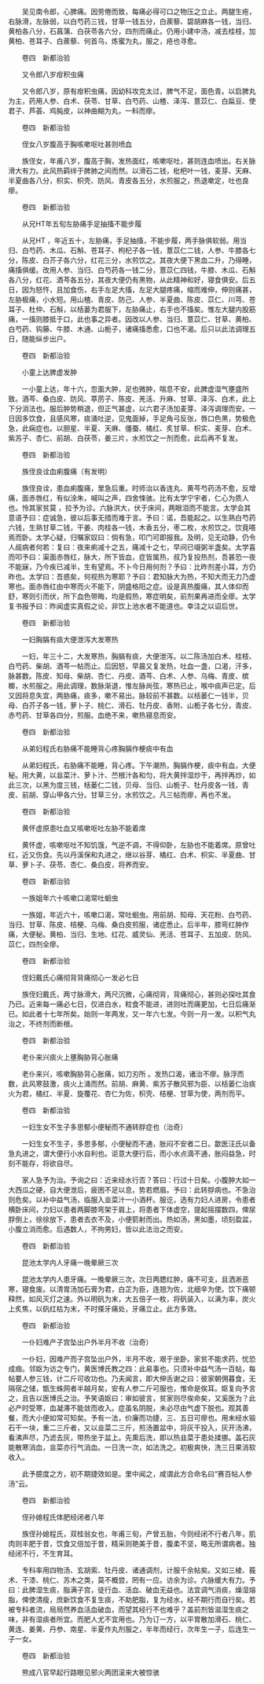 <!-- { "loadSidebar": true } -->
　　吴见南令郎，心脾痛。因劳倦而致，每痛必得可口之物压之立止。两腿生疮，右脉滑，左脉弱，以白芍药三钱，甘草一钱五分，白蒺藜、碧胡麻各一钱，当归、黄柏各八分，石菖蒲、白茯苓各六分，四剂而痛止。仍用小建中汤，减去桂枝，加黄柏、苍耳子、白蒺藜、何首乌，炼蜜为丸，服之，疮也寻愈。

　　卷四　新都治验

　　又令郎八岁疳积虫痛

　　又令郎八岁，原有疳积虫痛，因幼科攻克太过，脾气不足，面色青。以启脾丸为主，药用人参、白术、茯苓、甘草、白芍药、山楂、泽泻、薏苡仁、白扁豆、使君子、芦荟、鸡肫皮，以神曲糊为丸，一料而瘳。

　　卷四　新都治验

　　侄女八岁腹高于胸咳嗽呕吐甚则喷血

　　族侄女，年甫八岁，腹高于胸，发热面红，咳嗽呕吐，甚则连血喷出。右关脉滑大有力。此风热羁绊于脾肺之间而然。以滑石二钱，枇杷叶一钱，麦芽、天麻、半夏曲各八分，枳实、枳壳、防风、青皮各五分，水煎服之，热退嗽定，吐也良瘳。

　　卷四　新都治验

　　从兄HT年五旬左胁痛手足抽搐不能步履

　　从兄HT ，年近五十，左胁痛，手足抽搐，不能步履，两手脉俱软弱。用当归、白芍药、木瓜、石斛、苍耳子、枸杞子各一钱，薏苡仁二钱，人参、牛膝各七分，陈皮、白芥子各六分，红花三分，水煎饮之。其夜大便下黑血二升，乃得睡，痛搐俱缓。改用人参、当归、白芍药各一钱二分，薏苡仁四钱，牛膝、木瓜、石斛各八分，红花、酒芩各五分，其夜大便仍有黑物，从此精神和好，寝食俱安。后五日，因为怒忤，且加食伤，右手左足大搐，左足大腿疼痛，缩而难伸，伸则痛甚，左胁极痛，小水短。用山楂、青皮、防己、人参、半夏曲、陈皮、苡仁、川芎、苍耳子、杜仲、石斛，以栝蒌为君服下，左胁痛止，右手也不搐矣。惟左大腿内股筋痛，一搐则膝抵于口，此也事之异者。因改以人参、当归、薏苡仁、甘草、黄柏、白芍药、钩藤、牛膝、木通、山栀子，诸痛搐悉愈，口也不渴。后只以此法调理五日，随能纵步出户。

　　卷四　新都治验

　　小童上达脾虚发肿

　　一小童上达，年十六，忽面大肿，足也微肿，喘息不安，此脾虚湿气壅盛所致。酒芩、桑白皮、防风、葶苈子、陈皮、羌活、升麻、甘草、泽泻、白术，此上下分消法也。服后肿势稍退，但正气甚虚，以六君子汤加麦芽、泽泻调理而安。一日因多饮食，且感风寒，痰涌吐逆，见鬼面掉，手足角弓反张，唇口色黑，势极危急，此痫症也。以胆星、半夏、天麻、僵蚕、橘红、炙甘草、枳实、麦芽、白术、紫苏子、杏仁、前胡、白茯苓，姜三片，水煎饮之一剂而愈，此后再不复发。

　　卷四　新都治验

　　族侄良诠血痢腹痛（有发明）

　　族侄良诠，患血痢腹痛，里急后重。时师治以香连丸、黄芩芍药汤不愈，反增痛，面赤唇红，有似涂朱，喊叫之声，四舍悚骇。比有太学宁宇者，仁心为质人也。怜其家贫莫 ，拉予为诊。六脉洪大，伏于床间，两眼泪而不能言。太学会其意语予曰：症诚急，彼以后事无措而难于言。予曰：诺，吾能起之。以生熟白芍药六钱，生熟甘草二钱，干姜、肉桂各一钱，木香五分，枣二枚，水煎饮之。饮竟嗒焉而卧。太学心疑，归嘱家奴曰：倘有急，叩门可即报我。及明，见无动静，仍令人觇病者何若：复曰：夜来痢减十之五，痛减十之七，早间已啜粥半盏矣。太学喜而叩予曰：渠面赤唇红，脉大，所下皆血，症皆属热，叔乃复投热剂，吾甚恐一夜不能寐，乃今疾已减半，生有望焉。不卜今日用何剂？予曰：比昨剂差小耳，方仍昨也。太学曰：吾惑矣，何视热为寒耶？予曰：君知脉大为热，不知大而无力乃虚寒也。面赤唇红由中寒而火不能下，阴盛格阳之症。设是真热腹痛，其人体仰而舒，寒则引而伏，所下血色带晦，均是假热，寒症明矣，前剂果再进而全瘳。太学复书报予曰：昨闻虚实真假之论，非饮上池水者不能道也。幸注之以诏后世。

　　卷四　新都治验

　　一妇胸膈有痰大便泄泻大发寒热

　　一妇，年三十二，大发寒热，胸膈有痰，大便泄泻。以二陈汤加白术、桂枝、白芍药、柴胡、酒芩一帖而止。后因怒，早晨又复发热，吐血一盏，口渴，汗多，脉甚数。陈皮、知母、柴胡、杏仁、丹皮、酒芩、白术、人参、乌梅、青皮、槟榔，水煎服之。用此调理，数脉渐退，惟左脉尚弦，寒热已止，喉中痰声已定。后又因将息失宜，两胁痛，痰多，嗽不易出。脉较前不甚数。以栝蒌仁一钱半，贝母、白芥子各一钱，萝卜子、桃仁、滑石、牡丹皮、香附、山栀子各七分，青皮、赤芍药、甘草各四分，煎服。血绝不来，嗽热寝息而安。

　　卷四　新都治验

　　从弟妇程氏右胁痛不能睡背心疼胸膈作梗痰中有血

　　从弟妇程氏，右胁痛不能睡，背心疼。下午潮热，胸膈作梗，痰中有血，大便秘。用大黄，以韭菜汁、萝卜汁、苎根汁各和匀，将大黄拌湿炒干，再拌再炒，如此三次，以黑为度三钱，栝蒌仁二钱，贝母、当归、山栀子、牡丹皮各一钱，青皮、前胡、穿山甲各六分。甘草三分，水煎饮之。凡三帖而瘳，再也不发。

　　卷四　新都治验

　　黄怀虚原患吐血又咳嗽呕吐左胁不能着席

　　黄怀虚，咳嗽呕吐不知饥饿，气逆不调，不得仰卧，左胁也不能着席。原曾吐红，近又伤食。先以丹溪保和丸进之，继以谷芽、橘红、白术、枳实、半夏曲、甘草、萝卜子、茯苓、杏仁、桑白皮，将养而安。

　　卷四　新都治验

　　一族姐年六十咳嗽口渴常吐蛔虫

　　一族姐，年近六十，咳嗽口渴，常吐蛔虫。用前胡、知母、天花粉、白芍药、当归、甘草、陈皮、桔梗、乌梅、桑白皮煎服，诸症悉止。后半年，膝弯红肿作痛，大便秘。黄柏、当归、生地、红花、威灵仙、羌活、苍耳子、五加皮、防风、苡仁，四剂全瘳。

　　卷四　新都治验

　　侄妇戴氏心痛彻背背痛彻心一发必七日

　　族侄妇戴氏，两寸脉滑大，两尺沉微，心痛彻背，背痛彻心，甚则必探吐其食乃已。近来每一痛必七日，仅进白水，粒食不能进，进则吐而痛更加，七日后痛渐已。如此者十七年所矣。始则一年两发，又一年六七发。今则一月一发。以积气丸治之，不终剂而断根。

　　卷四　新都治验

　　老仆来兴痰火上壅胸胁背心胀痛

　　老仆来兴，咳嗽胸胁背心胀痛，如刀刃所 。发热口渴，诸治不瘳。脉浮而数，此风寒鼓激，痰火上涌而然。前胡、麻黄、紫苏子散风邪为臣、以栝蒌仁治痰火为君，橘红、半夏、旋覆花、杏仁为佐，枳壳、桔梗、甘草为使，两剂而平。

　　卷四　新都治验

　　一妇生女不生子多思郁小便秘而不通转脬症也（治奇）

　　一妇生女不生子，多思多郁，小便秘而不通，胀闷不安者二日。歙医汪氏以备急丸进之，谓大便行小水自利也。讵意大便行后，而小水点滴不通，胀闷益急，时刻不能存，将欲自尽。

　　家人急予为治。予询之曰：近来经水行否？答曰：行过十日矣。小腹肿大如一大西瓜之硬，自大便泄后，疲困不足以息，势若燃眉。予曰：此转脬病也。不急治则危矣。以补中益气汤，临服入韭菜汁一小酒杯。服讫，选有力妇人进房，令患者横卧床间，力妇以患者两脚膝弯架于肩上，将患者下体虚空，提起摇摆数四，俾尿脬倒上，徐徐放下，患者去衣不及，小便箭射而出。热如汤，黑如墨，顷刻盈盆，小腹立消而愈。后遇数人，不拘男妇，皆以此法治之而安。

　　卷四　新都治验

　　昆池太学内人牙痛一晚晕厥三次

　　昆池太学内人患牙痛。一晚晕厥三次，次日两腮红肿，痛不可支，且洒淅恶寒，寝食废。以清胃汤加石膏为君，白芷为臣，连翘为佐，北细辛为使。饮下痛顿释然，如风灭灯之速。外以明矾为末，大五倍子一枚，将矾装入，以满为率，炭火上炙焦，以矾红枯为末，不时搽牙痛处，牙痛立止。此方多效。

　　卷四　新都治验

　　一仆妇难产子宫坠出户外半月不收（治奇）

　　一仆妇，因难产而子宫坠出户外，半月不收，艰于坐卧。家贫不能求药，忧恐成痼。邻妪为访之专门，黄医博氏教之四：此易事也。只须补中益气汤一百帖，每帖要人参三钱，计二斤可收功也。乃夫闻言，即大伸舌谢之曰：彼家朝佣暮食，无隔宿之储，甑生蛛网者半越月矣，安有人参二斤可服也，惟命是俟耳。妪复向予言之，且告以医博氏之治。予笑语妪曰：审如彼言，贫家则尽俟命矣，又奚医为？此必产时受寒，血凝滞不能敛而收入。症虽名阴脱，未必尽由气虚下脱也。观其善餐，而大小便如常可知矣。予有一法，价廉而功捷，三、五日可瘳也。用未经水锻石干一块，重二三斤者，又以韭菜二三斤，煎汤置盆中，将灰干投入，灰开汤沸，看沸声尽，乃滤去灰，带热坐于盆上。先熏后洗，即以热韭菜于患处揉挪。盖石灰能散寒消血，韭菜亦行气消血。一日洗一次，如法洗之。初极爽快，洗三日果消软收入。

　　此予臆度之方，初不期捷效如是。里中闻之，咸谓此方合命名曰“赛百帖人参汤”云。

　　卷四　新都治验

　　侄孙媳程氏体肥经闭者八年

　　族侄孙媳程氏，双桂翁女也，年甫三旬，产曾五胎，今则经闭不行者八年，肌肉则丰肥于昔，饮食又倍加于昔，精采则艳美于昔，腹柔不坚，略无所谓病者。独经闭不行，不生育耳。

　　专科率用四物汤、玄胡索、牡丹皮、诸通调剂，计服千余帖矣。又如三棱、莪术、干漆、桃仁、苏木之类，莫不概尝，罔有一应。访余为诊。六脉缓大有力。予曰：此脾湿生痰，脂满子宫，徒行血、活血、破血无益也。法宜调气消痰，燥湿熔脂，俾使清瘦，庶新饮食不复生痰，不助肥脂，复为经水，经不期行而自行矣。若被专科者流，局局然养血活血破血，而望其经行不也难乎？盖前剂皆滋湿生痰之味，非有湿痰者所宜。而肥人尤不宜用也。乃为订一方，以平胃散加滑石、桃仁、黄连、姜黄、丹参、南星、半夏作丸剂服之，半年而经行，次年生一子，后连生一子一女。

　　卷四　新都治验

　　熊成八官早起行路眼见邪火两团滚来大被惊骇

